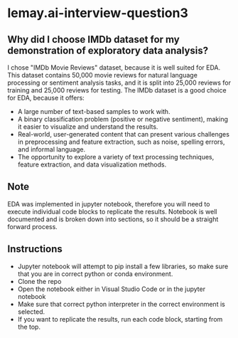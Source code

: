 # lemay.ai-interview-question3

## Why did I choose IMDb dataset for my demonstration of exploratory data analysis?

I chose "IMDb Movie Reviews" dataset, because it is well suited for EDA. This dataset contains 50,000 movie reviews for natural language processing or sentiment analysis tasks, and it is split into 25,000 reviews for training and 25,000 reviews for testing. The IMDb dataset is a good choice for EDA, because it offers:
- A large number of text-based samples to work with.
- A binary classification problem (positive or negative sentiment), making it easier to visualize and understand the results.
- Real-world, user-generated content that can present various challenges in preprocessing and feature extraction, such as noise, spelling errors, and informal language.
- The opportunity to explore a variety of text processing techniques, feature extraction, and data visualization methods.

## Note

EDA was implemented in jupyter notebook, therefore you will need to execute individual code blocks to replicate the results. Notebook is well documented and is broken down into sections, so it should be a straight forward process.

## Instructions
- Jupyter notebook will attempt to pip install a few libraries, so make sure that you are in correct python or conda environment.
- Clone the repo
- Open the notebook either in Visual Studio Code or in the jupyter notebook
- Make sure that correct python interpreter in the correct environment is selected.
- If you want to replicate the results, run each code block, starting from the top.

